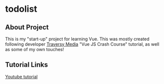 # todolist

## About Project
This is my "start-up" project for learning Vue. This was mostly created following developer [Traversy Media](https://www.youtube.com/channel/UC29ju8bIPH5as8OGnQzwJyA) "Vue JS Crash Course" tutorial, as well as some of my own touches!

## Tutorial Links

[Youtube tutorial](https://www.youtube.com/watch?v=Wy9q22isx3U&t=1593s)
